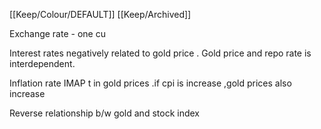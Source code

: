 [[Keep/Colour/DEFAULT]] [[Keep/Archived]] 

Exchange rate - one cu


Interest rates negatively related to gold price .
Gold price and repo rate is interdependent.

Inflation rate IMAP t in gold prices .if cpi is increase ,gold prices also increase

Reverse relationship b/w gold and stock index
 
